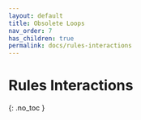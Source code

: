 ```yaml
---
layout: default
title: Obsolete Loops
nav_order: 7
has_children: true
permalink: docs/rules-interactions
---
```


# Rules Interactions

{: .no_toc }
